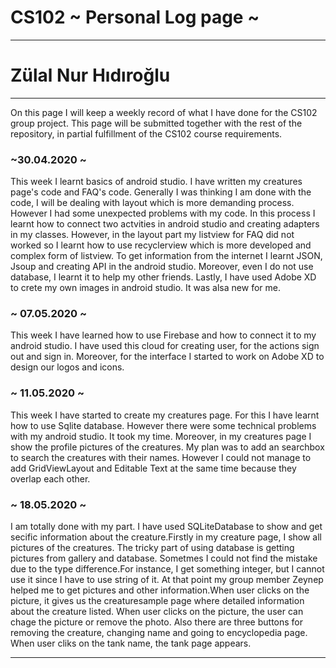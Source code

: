 # CS102 ~ Personal Log page ~
****
# Zülal Nur Hıdıroğlu
****

On this page I will keep a weekly record of what I have done for the CS102 group project. This page will be submitted together with the rest of the repository, in partial fulfillment of the CS102 course requirements.

### ~30.04.2020 ~
This week I learnt basics of android studio. I have written my creatures page's code and FAQ's code. Generally I was thinking I am done with the code, I will be dealing with layout which is more demanding process. However I had some unexpected problems with my code. In this process I learnt how to connect two actvities in android studio and creating adapters in my classes. However, in the layout part my listview for FAQ did not worked so I learnt how to use recyclerview which is more developed and complex form of listview. To get information from the internet I learnt JSON, Jsoup and creating API in the android studio. Moreover, even I do not use database, I learnt it to help my other friends. Lastly, I have used Adobe XD to crete my own images in android studio. It was alsa new for me. 

### ~ 07.05.2020 ~
This week I have learned how to use Firebase and how to connect it to my android studio. I have used this cloud for creating user, for the actions sign out and sign in. Moreover, for the interface I started to work on Adobe XD to design our logos and icons.

### ~ 11.05.2020 ~
This week I have started to create my creatures page. For this I have learnt how to use Sqlite database. However there were some technical problems with my android studio. It took my time. Moreover, in my creatures page I show the profile pictures of the creatures. My plan was to add an searchbox to search the creatures with their names. However I could not manage to add GridViewLayout and Editable Text at the same time because they overlap each other.

### ~ 18.05.2020 ~
I am totally done with my part. I have used SQLiteDatabase to show and get secific information about the creature.Firstly in my creature page, I show all pictures of the creatures. The tricky part of using database is getting pictures from gallery and database. Sometmes I could not find the mistake due to the type difference.For instance, I get something integer, but I cannot use it since I have to use string of it. At that point my group member Zeynep helped me to get pictures and other information.When user clicks on the picture, it gives us the creaturesample page where detailed information about the creature listed. When user clicks on the picture, the user can chage the picture or remove the photo. Also there are three buttons for removing the creature, changing name and going to encyclopedia page. When user cliks on the tank name, the tank page appears.
****
